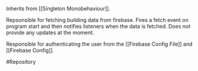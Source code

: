 Inherits from [[Singleton Monobehaviour]].

Repsonsible for fetching building data from firebase. Fires a fetch event on program start and then notifies listeners when the data is fetched. Does not provide any updates at the moment.

Responsible for authenticating the user from the [[Firebase Config File]] and [[Firebase Config]].

#Repository
